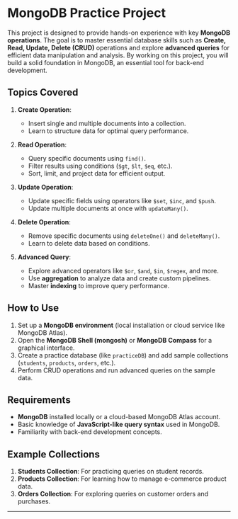 
# MongoDB Practice Project

This project is designed to provide hands-on experience with key **MongoDB operations**. The goal is to master essential database skills such as **Create, Read, Update, Delete (CRUD)** operations and explore **advanced queries** for efficient data manipulation and analysis. By working on this project, you will build a solid foundation in MongoDB, an essential tool for back-end development.

## **Topics Covered**
1. **Create Operation**:  
   - Insert single and multiple documents into a collection.  
   - Learn to structure data for optimal query performance.  

2. **Read Operation**:  
   - Query specific documents using `find()`.  
   - Filter results using conditions (`$gt`, `$lt`, `$eq`, etc.).  
   - Sort, limit, and project data for efficient output.  

3. **Update Operation**:  
   - Update specific fields using operators like `$set`, `$inc`, and `$push`.  
   - Update multiple documents at once with `updateMany()`.  

4. **Delete Operation**:  
   - Remove specific documents using `deleteOne()` and `deleteMany()`.  
   - Learn to delete data based on conditions.  

5. **Advanced Query**:  
   - Explore advanced operators like `$or`, `$and`, `$in`, `$regex`, and more.  
   - Use **aggregation** to analyze data and create custom pipelines.  
   - Master **indexing** to improve query performance.  

## **How to Use**
1. Set up a **MongoDB environment** (local installation or cloud service like MongoDB Atlas).  
2. Open the **MongoDB Shell (mongosh)** or **MongoDB Compass** for a graphical interface.  
3. Create a practice database (like `practiceDB`) and add sample collections (`students`, `products`, `orders`, etc.).  
4. Perform CRUD operations and run advanced queries on the sample data.  

## **Requirements**
- **MongoDB** installed locally or a cloud-based MongoDB Atlas account.  
- Basic knowledge of **JavaScript-like query syntax** used in MongoDB.  
- Familiarity with back-end development concepts.  

## **Example Collections**
1. **Students Collection**: For practicing queries on student records.  
2. **Products Collection**: For learning how to manage e-commerce product data.  
3. **Orders Collection**: For exploring queries on customer orders and purchases.  


---

